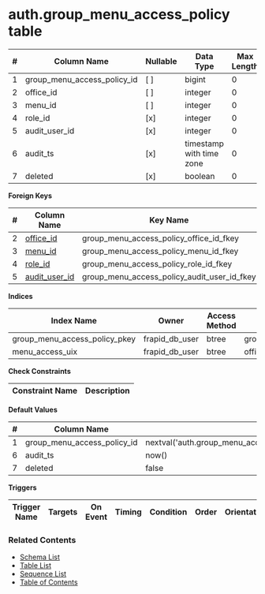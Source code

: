 # auth.group_menu_access_policy table



| # | Column Name | Nullable | Data Type | Max Length | Description |
| --- | --- | --- | --- | --- | --- |
| 1 | group_menu_access_policy_id | [ ] | bigint | 0 |  |
| 2 | office_id | [ ] | integer | 0 |  |
| 3 | menu_id | [ ] | integer | 0 |  |
| 4 | role_id | [x] | integer | 0 |  |
| 5 | audit_user_id | [x] | integer | 0 |  |
| 6 | audit_ts | [x] | timestamp with time zone | 0 |  |
| 7 | deleted | [x] | boolean | 0 |  |



**Foreign Keys**

| # | Column Name | Key Name | References |
| --- | --- | --- | --- |
| 2 | [office_id](../core/offices.md) | group_menu_access_policy_office_id_fkey | core.offices.office_id |
| 3 | [menu_id](../core/menus.md) | group_menu_access_policy_menu_id_fkey | core.menus.menu_id |
| 4 | [role_id](../account/roles.md) | group_menu_access_policy_role_id_fkey | account.roles.role_id |
| 5 | [audit_user_id](../account/users.md) | group_menu_access_policy_audit_user_id_fkey | account.users.user_id |



**Indices**

| Index Name | Owner | Access Method | Definition | Description |
| --- | --- | --- | --- | --- |
| group_menu_access_policy_pkey | frapid_db_user | btree | group_menu_access_policy_id |  |
| menu_access_uix | frapid_db_user | btree | office_id, menu_id, role_id |  |



**Check Constraints**

| Constraint Name | Description |
| --- | --- |



**Default Values**

| # | Column Name | Default |
| --- | --- | --- |
| 1 | group_menu_access_policy_id | nextval('auth.group_menu_access_policy_group_menu_access_policy_id_seq'::regclass) |
| 6 | audit_ts | now() |
| 7 | deleted | false |


**Triggers**

| Trigger Name | Targets | On Event | Timing | Condition | Order | Orientation | Description |
| --- | --- | --- | --- | --- | --- | --- | --- |


### Related Contents
* [Schema List](../../schemas.md)
* [Table List](../../tables.md)
* [Sequence List](../../sequences.md)
* [Table of Contents](../../README.md)
